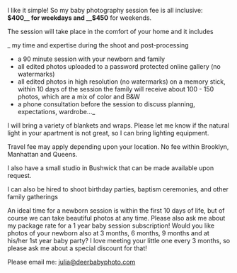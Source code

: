 I like it simple! So my baby photography session fee is all inclusive:  
__$400__ for weekdays and __$450__ for weekends.

The session will take place in the comfort of your home and it includes

_ my time and expertise during the shoot and post-processing
- a 90 minute session with your newborn and family
- all edited photos uploaded to a password protected online gallery (no watermarks)
- all edited photos in high resolution (no watermarks) on a memory stick, within 10 days of the session
 the family will receive about 100 - 150 photos, which are a mix of color and B&W
- a phone consultation before the session to discuss planning, expectations, wardrobe..._

I will bring a variety of blankets and wraps. Please let me know if the natural light in your apartment is not great, so I can bring lighting equipment. 

Travel fee may apply depending upon your location.
No fee within Brooklyn, Manhattan and Queens.

 
I also have a small studio in Bushwick that can be made available upon
request. 

I can also be hired to shoot birthday parties, baptism ceremonies, and
other family gatherings

An ideal time for a newborn session is within the first 10 days of life, but of course we can take beautiful photos at any time. Please also ask me about my package rate for a 1 year baby session subscription! Would you like photos of your newborn also at 3 months, 6 months, 9 months and at his/her 1st year baby party? I love meeting your little one every 3 months, so please ask me about a special discount for that!
 
Please email me: [julia@deerbabyphoto.com](mailto:julia@deerbabyphoto.com)
